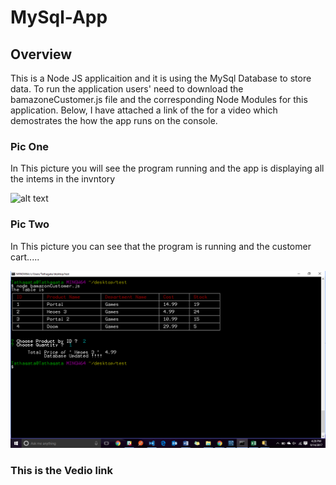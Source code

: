 # MySql-App

## Overview
This is a Node JS applicaition and it is using the MySql Database to store data. To run the application users' need to download the bamazoneCustomer.js file and the corresponding Node Modules for this application. Below, I have attached a link of the for a video which demostrates the how the app runs on the console. 

### Pic One
In This picture you will see the program running and the app is displaying all the intems in the invntory 

![alt text](images/initailTable.png)

### Pic Two 
In This picture you can see that the program is running and the customer cart.....

![alt text](images/finalImg.png)


### This is the Vedio link

